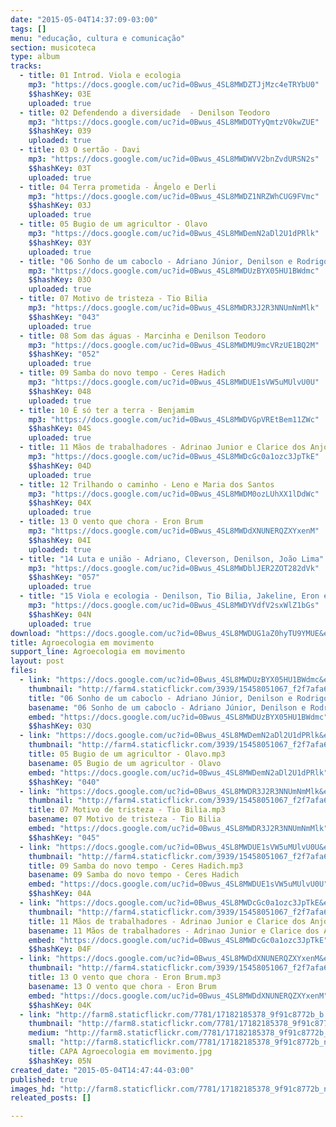 ```yaml
---
date: "2015-05-04T14:37:09-03:00"
tags: []
menu: "educação, cultura e comunicação"
section: musicoteca
type: album
tracks:
  - title: 01 Introd. Viola e ecologia
    mp3: "https://docs.google.com/uc?id=0Bwus_4SL8MWDZTJjMzc4eTRYbU0"
    $$hashKey: 03E
    uploaded: true
  - title: 02 Defendendo a diversidade  - Denilson Teodoro
    mp3: "https://docs.google.com/uc?id=0Bwus_4SL8MWDOTYyQmtzV0kwZUE"
    $$hashKey: 039
    uploaded: true
  - title: 03 O sertão - Davi
    mp3: "https://docs.google.com/uc?id=0Bwus_4SL8MWDWVV2bnZvdURSN2s"
    $$hashKey: 03T
    uploaded: true
  - title: 04 Terra prometida - Ângelo e Derli
    mp3: "https://docs.google.com/uc?id=0Bwus_4SL8MWDZ1NRZWhCUG9FVmc"
    $$hashKey: 03J
    uploaded: true
  - title: 05 Bugio de um agricultor - Olavo
    mp3: "https://docs.google.com/uc?id=0Bwus_4SL8MWDemN2aDl2U1dPRlk"
    $$hashKey: 03Y
    uploaded: true
  - title: "06 Sonho de um caboclo - Adriano Júnior, Denilson e Rodrigo das Neves"
    mp3: "https://docs.google.com/uc?id=0Bwus_4SL8MWDUzBYX05HU1BWdmc"
    $$hashKey: 03O
    uploaded: true
  - title: 07 Motivo de tristeza - Tio Bilia
    mp3: "https://docs.google.com/uc?id=0Bwus_4SL8MWDR3J2R3NNUmNmMlk"
    $$hashKey: "043"
    uploaded: true
  - title: 08 Som das águas - Marcinha e Denilson Teodoro
    mp3: "https://docs.google.com/uc?id=0Bwus_4SL8MWDMU9mcVRzUE1BQ2M"
    $$hashKey: "052"
    uploaded: true
  - title: 09 Samba do novo tempo - Ceres Hadich
    mp3: "https://docs.google.com/uc?id=0Bwus_4SL8MWDUE1sVW5uMUlvU0U"
    $$hashKey: 048
    uploaded: true
  - title: 10 É só ter a terra - Benjamim
    mp3: "https://docs.google.com/uc?id=0Bwus_4SL8MWDVGpVREtBem11ZWc"
    $$hashKey: 04S
    uploaded: true
  - title: 11 Mãos de trabalhadores - Adrinao Junior e Clarice dos Anjos
    mp3: "https://docs.google.com/uc?id=0Bwus_4SL8MWDcGc0a1ozc3JpTkE"
    $$hashKey: 04D
    uploaded: true
  - title: 12 Trilhando o caminho - Leno e Maria dos Santos
    mp3: "https://docs.google.com/uc?id=0Bwus_4SL8MWDM0ozLUhXX1lDdWc"
    $$hashKey: 04X
    uploaded: true
  - title: 13 O vento que chora - Eron Brum
    mp3: "https://docs.google.com/uc?id=0Bwus_4SL8MWDdXNUNERQZXYxenM"
    $$hashKey: 04I
    uploaded: true
  - title: "14 Luta e união - Adriano, Cleverson, Denilson, João Lima"
    mp3: "https://docs.google.com/uc?id=0Bwus_4SL8MWDblJER2ZOT282dVk"
    $$hashKey: "057"
    uploaded: true
  - title: "15 Viola e ecologia - Denilson, Tio Bilia, Jakeline, Eron e Jackon"
    mp3: "https://docs.google.com/uc?id=0Bwus_4SL8MWDYVdfV2sxWlZ1bGs"
    $$hashKey: 04N
    uploaded: true
download: "https://docs.google.com/uc?id=0Bwus_4SL8MWDUG1aZ0hyTU9YMUE&export=download"
title: Agroecologia em movimento
support_line: Agroecologia em movimento
layout: post
files:
  - link: "https://docs.google.com/uc?id=0Bwus_4SL8MWDUzBYX05HU1BWdmc&export=download"
    thumbnail: "http://farm4.staticflickr.com/3939/15458051067_f2f7afa6e8_b.jpg"
    title: "06 Sonho de um caboclo - Adriano Júnior, Denilson e Rodrigo das Neves.mp3"
    basename: "06 Sonho de um caboclo - Adriano Júnior, Denilson e Rodrigo das Neves"
    embed: "https://docs.google.com/uc?id=0Bwus_4SL8MWDUzBYX05HU1BWdmc"
    $$hashKey: 03Q
  - link: "https://docs.google.com/uc?id=0Bwus_4SL8MWDemN2aDl2U1dPRlk&export=download"
    thumbnail: "http://farm4.staticflickr.com/3939/15458051067_f2f7afa6e8_b.jpg"
    title: 05 Bugio de um agricultor - Olavo.mp3
    basename: 05 Bugio de um agricultor - Olavo
    embed: "https://docs.google.com/uc?id=0Bwus_4SL8MWDemN2aDl2U1dPRlk"
    $$hashKey: "040"
  - link: "https://docs.google.com/uc?id=0Bwus_4SL8MWDR3J2R3NNUmNmMlk&export=download"
    thumbnail: "http://farm4.staticflickr.com/3939/15458051067_f2f7afa6e8_b.jpg"
    title: 07 Motivo de tristeza - Tio Bilia.mp3
    basename: 07 Motivo de tristeza - Tio Bilia
    embed: "https://docs.google.com/uc?id=0Bwus_4SL8MWDR3J2R3NNUmNmMlk"
    $$hashKey: "045"
  - link: "https://docs.google.com/uc?id=0Bwus_4SL8MWDUE1sVW5uMUlvU0U&export=download"
    thumbnail: "http://farm4.staticflickr.com/3939/15458051067_f2f7afa6e8_b.jpg"
    title: 09 Samba do novo tempo - Ceres Hadich.mp3
    basename: 09 Samba do novo tempo - Ceres Hadich
    embed: "https://docs.google.com/uc?id=0Bwus_4SL8MWDUE1sVW5uMUlvU0U"
    $$hashKey: 04A
  - link: "https://docs.google.com/uc?id=0Bwus_4SL8MWDcGc0a1ozc3JpTkE&export=download"
    thumbnail: "http://farm4.staticflickr.com/3939/15458051067_f2f7afa6e8_b.jpg"
    title: 11 Mãos de trabalhadores - Adrinao Junior e Clarice dos Anjos.mp3
    basename: 11 Mãos de trabalhadores - Adrinao Junior e Clarice dos Anjos
    embed: "https://docs.google.com/uc?id=0Bwus_4SL8MWDcGc0a1ozc3JpTkE"
    $$hashKey: 04F
  - link: "https://docs.google.com/uc?id=0Bwus_4SL8MWDdXNUNERQZXYxenM&export=download"
    thumbnail: "http://farm4.staticflickr.com/3939/15458051067_f2f7afa6e8_b.jpg"
    title: 13 O vento que chora - Eron Brum.mp3
    basename: 13 O vento que chora - Eron Brum
    embed: "https://docs.google.com/uc?id=0Bwus_4SL8MWDdXNUNERQZXYxenM"
    $$hashKey: 04K
  - link: "http://farm8.staticflickr.com/7781/17182185378_9f91c8772b_b.jpg"
    thumbnail: "http://farm8.staticflickr.com/7781/17182185378_9f91c8772b_t.jpg"
    medium: "http://farm8.staticflickr.com/7781/17182185378_9f91c8772b_z.jpg"
    small: "http://farm8.staticflickr.com/7781/17182185378_9f91c8772b_n.jpg"
    title: CAPA Agroecologia em movimento.jpg
    $$hashKey: 05N
created_date: "2015-05-04T14:47:44-03:00"
published: true
images_hd: "http://farm8.staticflickr.com/7781/17182185378_9f91c8772b_n.jpg"
releated_posts: []

---
```

